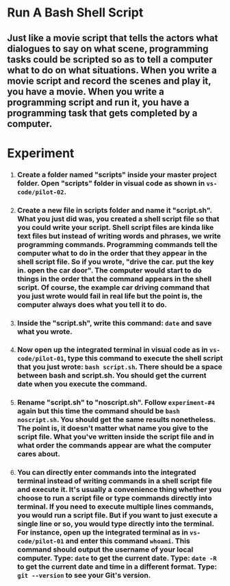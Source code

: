 # **Run A Bash Shell Script**

## Just like a movie script that tells the actors what dialogues to say on what scene, programming tasks could be scripted so as to tell a computer what to do on what situations. When you write a movie script and record the scenes and play it, you have a movie. When you write a programming script and run it, you have a programming task that gets completed by a computer.

# **Experiment**

1. ### Create a folder named **"scripts"** inside your master project folder. Open "scripts" folder in visual code as shown in `vs-code/pilot-02`. 

2. ### Create a new file in **scripts** folder and name it "script.sh". What you just did was, you created a shell script file so that you could write your script. Shell script files are kinda like text files but instead of writing words and phrases, we write programming commands. Programming commands tell the computer what to do in the order that they appear in the shell script file. So if you wrote, "drive the car. put the key in. open the car door". The computer would start to do things in the order that the command appears in the shell script. Of course, the example car driving command that you just wrote would fail in real life but the point is, the computer always does what you tell it to do. 

3. ### Inside the "script.sh", write this command: `date` and save what you wrote.

4. ### Now open up the integrated terminal in visual code as in `vs-code/pilot-01`, type this command to execute the shell script that you just wrote: `bash script.sh`. There should be a space between bash and script.sh. You should get the current date when you execute the command. 

5. ### Rename "script.sh" to "noscript.sh". Follow `experiment-#4` again but this time the command should be `bash noscript.sh`. You should get the same results nonetheless. The point is, it doesn't matter what name you give to the script file. What you've written inside the script file and in what order the commands appear are what the computer cares about.  

6. ### You can directly enter commands into the integrated terminal instead of writing commands in a shell script file and execute it. It's usually a convenience thing whether you choose to run a script file or type commands directly into terminal. If you need to execute multiple lines commands, you would run a script file. But if you want to just execute a single line or so, you would type directly into the terminal. For instance, open up the integrated terminal as in `vs-code/pilot-01` and enter this command `whoami`. This command should output the username of your local computer. Type: `date` to get the current date. Type: `date -R` to get the current date and time in a different format. Type: `git --version` to see your Git's version. 